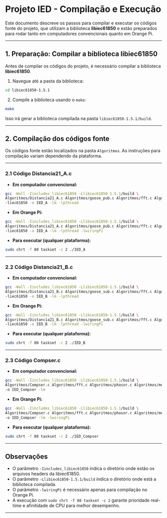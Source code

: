 # Projeto IED - Compilação e Execução

Este documento descreve os passos para compilar e executar os códigos fonte do projeto, que utilizam a biblioteca **libiec61850** e estão preparados para rodar tanto em computadores convencionais quanto em Orange Pi.

---

## 1. Preparação: Compilar a biblioteca libiec61850

Antes de compilar os códigos do projeto, é necessário compilar a biblioteca **libiec61850**.

1. Navegue até a pasta da biblioteca:

```bash
cd libiec61850-1.5.1
```

2. Compile a biblioteca usando o `make`:

```bash
make
```

Isso irá gerar a biblioteca compilada na pasta `libiec61850-1.5.1/build`.

---

## 2. Compilação dos códigos fonte

Os códigos fonte estão localizados na pasta `Algoritmos`. As instruções para compilação variam dependendo da plataforma.

---

### 2.1 Código Distancia21_A.c

- **Em computador convencional:**

```bash
gcc -Wall -Iincludes_libiec61850 -Llibiec61850-1.5.1/build \
Algoritmos/Distancia21_A.c Algoritmos/goose_pub.c Algoritmos/fft.c Algoritmos/phasor.c Algoritmos/mergingUnit.c \
-liec61850 -o IED_A -lm -lpthread
```

- **Em Orange Pi:**

```bash
gcc -Wall -Iincludes_libiec61850 -Llibiec61850-1.5.1/build \
Algoritmos/Distancia21_A.c Algoritmos/goose_pub.c Algoritmos/fft.c Algoritmos/phasor.c Algoritmos/mergingUnit.c \
-liec61850 -o IED_A -lm -lpthread -lwiringPi
```

- **Para executar (qualquer plataforma):**

```bash
sudo chrt -f 80 taskset -c 2 ./IED_A
```

---

### 2.2 Código Distancia21_B.c

- **Em computador convencional:**

```bash
gcc -Wall -Iincludes_libiec61850 -Llibiec61850-1.5.1/build \
Algoritmos/Distancia21_B.c Algoritmos/goose_sub.c Algoritmos/fft.c Algoritmos/phasor.c Algoritmos/mergingUnit.c \
-liec61850 -o IED_B -lm -lpthread
```

- **Em Orange Pi:**

```bash
gcc -Wall -Iincludes_libiec61850 -Llibiec61850-1.5.1/build \
Algoritmos/Distancia21_B.c Algoritmos/goose_sub.c Algoritmos/fft.c Algoritmos/phasor.c Algoritmos/mergingUnit.c \
-liec61850 -o IED_B -lm -lpthread -lwiringPi
```

- **Para executar (qualquer plataforma):**

```bash
sudo chrt -f 80 taskset -c 2 ./IED_B
```

---

### 2.3 Código Compser.c

- **Em computador convencional:**

```bash
gcc -Wall -Iincludes_libiec61850 -Llibiec61850-1.5.1/build \
Algoritmos/Compser.c Algoritmos/fft.c Algoritmos/phasor.c Algoritmos/mergingUnit.c \
-o IED_Compser -lm
```

- **Em Orange Pi:**

```bash
gcc -Wall -Iincludes_libiec61850 -Llibiec61850-1.5.1/build \
Algoritmos/Compser.c Algoritmos/fft.c Algoritmos/phasor.c Algoritmos/mergingUnit.c \
-o IED_Compser -lm -lwiringPi
```

- **Para executar (qualquer plataforma):**

```bash
sudo chrt -f 80 taskset -c 2 ./IED_Compser
```

---

## Observações

- O parâmetro `-Iincludes_libiec61850` indica o diretório onde estão os arquivos headers da libiec61850.
- O parâmetro `-Llibiec61850-1.5.1/build` indica o diretório onde está a biblioteca compilada.
- O parâmetro `-lwiringPi` é necessário apenas para compilação no Orange Pi.
- A execução com `sudo chrt -f 80 taskset -c 2` garante prioridade real-time e afinitidade de CPU para melhor desempenho.

---
